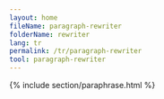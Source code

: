```yaml
---
layout: home
fileName: paragraph-rewriter
folderName: rewriter
lang: tr
permalink: /tr/paragraph-rewriter
tool: paragraph-rewriter
---
```

{% include section/paraphrase.html %}
